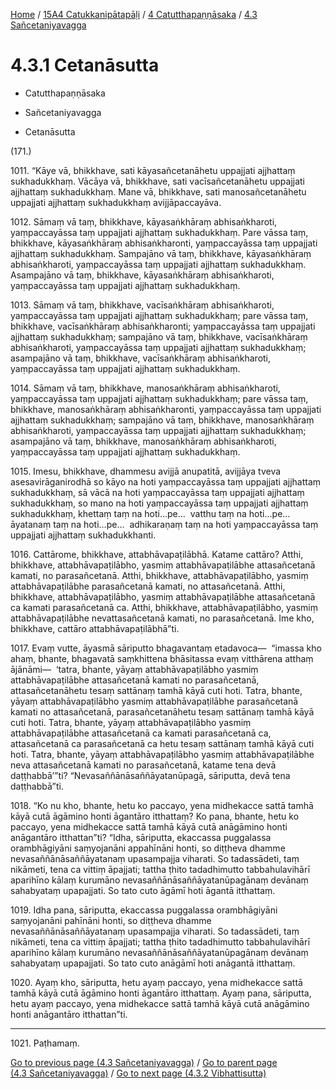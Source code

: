 
[Home](/) / [15A4 Catukkanipātapāḷi](../...md) / [4 Catutthapaṇṇāsaka](...md) / [4.3 Sañcetaniyavagga](../15A4/4/4.3.md)

# 4.3.1 Cetanāsutta

* Catutthapaṇṇāsaka

* Sañcetaniyavagga

* Cetanāsutta

(171.)

1011\. “Kāye vā, bhikkhave, sati kāyasañcetanāhetu uppajjati ajjhattaṃ sukhadukkhaṃ. Vācāya vā, bhikkhave, sati vacīsañcetanāhetu uppajjati ajjhattaṃ sukhadukkhaṃ. Mane vā, bhikkhave, sati manosañcetanāhetu uppajjati ajjhattaṃ sukhadukkhaṃ avijjāpaccayāva.

1012\. Sāmaṃ vā taṃ, bhikkhave, kāyasaṅkhāraṃ abhisaṅkharoti, yaṃpaccayāssa taṃ uppajjati ajjhattaṃ sukhadukkhaṃ. Pare vāssa taṃ, bhikkhave, kāyasaṅkhāraṃ abhisaṅkharonti, yaṃpaccayāssa taṃ uppajjati ajjhattaṃ sukhadukkhaṃ. Sampajāno vā taṃ, bhikkhave, kāyasaṅkhāraṃ abhisaṅkharoti, yaṃpaccayāssa taṃ uppajjati ajjhattaṃ sukhadukkhaṃ. Asampajāno vā taṃ, bhikkhave, kāyasaṅkhāraṃ abhisaṅkharoti, yaṃpaccayāssa taṃ uppajjati ajjhattaṃ sukhadukkhaṃ.

1013\. Sāmaṃ vā taṃ, bhikkhave, vacīsaṅkhāraṃ abhisaṅkharoti, yaṃpaccayāssa taṃ uppajjati ajjhattaṃ sukhadukkhaṃ; pare vāssa taṃ, bhikkhave, vacīsaṅkhāraṃ abhisaṅkharonti; yaṃpaccayāssa taṃ uppajjati ajjhattaṃ sukhadukkhaṃ; sampajāno vā taṃ, bhikkhave, vacīsaṅkhāraṃ abhisaṅkharoti, yaṃpaccayāssa taṃ uppajjati ajjhattaṃ sukhadukkhaṃ; asampajāno vā taṃ, bhikkhave, vacīsaṅkhāraṃ abhisaṅkharoti, yaṃpaccayāssa taṃ uppajjati ajjhattaṃ sukhadukkhaṃ.

1014\. Sāmaṃ vā taṃ, bhikkhave, manosaṅkhāraṃ abhisaṅkharoti, yaṃpaccayāssa taṃ uppajjati ajjhattaṃ sukhadukkhaṃ; pare vāssa taṃ, bhikkhave, manosaṅkhāraṃ abhisaṅkharonti, yaṃpaccayāssa taṃ uppajjati ajjhattaṃ sukhadukkhaṃ; sampajāno vā taṃ, bhikkhave, manosaṅkhāraṃ abhisaṅkharoti, yaṃpaccayāssa taṃ uppajjati ajjhattaṃ sukhadukkhaṃ; asampajāno vā taṃ, bhikkhave, manosaṅkhāraṃ abhisaṅkharoti, yaṃpaccayāssa taṃ uppajjati ajjhattaṃ sukhadukkhaṃ.

1015\. Imesu, bhikkhave, dhammesu avijjā anupatitā, avijjāya tveva asesavirāganirodhā so kāyo na hoti yaṃpaccayāssa taṃ uppajjati ajjhattaṃ sukhadukkhaṃ, sā vācā na hoti yaṃpaccayāssa taṃ uppajjati ajjhattaṃ sukhadukkhaṃ, so mano na hoti yaṃpaccayāssa taṃ uppajjati ajjhattaṃ sukhadukkhaṃ, khettaṃ taṃ na hoti…pe…  vatthu taṃ na hoti…pe…  āyatanaṃ taṃ na hoti…pe…  adhikaraṇaṃ taṃ na hoti yaṃpaccayāssa taṃ uppajjati ajjhattaṃ sukhadukkhanti.

1016\. Cattārome, bhikkhave, attabhāvapaṭilābhā. Katame cattāro? Atthi, bhikkhave, attabhāvapaṭilābho, yasmiṃ attabhāvapaṭilābhe attasañcetanā kamati, no parasañcetanā. Atthi, bhikkhave, attabhāvapaṭilābho, yasmiṃ attabhāvapaṭilābhe parasañcetanā kamati, no attasañcetanā. Atthi, bhikkhave, attabhāvapaṭilābho, yasmiṃ attabhāvapaṭilābhe attasañcetanā ca kamati parasañcetanā ca. Atthi, bhikkhave, attabhāvapaṭilābho, yasmiṃ attabhāvapaṭilābhe nevattasañcetanā kamati, no parasañcetanā. Ime kho, bhikkhave, cattāro attabhāvapaṭilābhā”ti.

1017\. Evaṃ vutte, āyasmā sāriputto bhagavantaṃ etadavoca—  “imassa kho ahaṃ, bhante, bhagavatā saṃkhittena bhāsitassa evaṃ vitthārena atthaṃ ājānāmi—  ‘tatra, bhante, yāyaṃ attabhāvapaṭilābho yasmiṃ attabhāvapaṭilābhe attasañcetanā kamati no parasañcetanā, attasañcetanāhetu tesaṃ sattānaṃ tamhā kāyā cuti hoti. Tatra, bhante, yāyaṃ attabhāvapaṭilābho yasmiṃ attabhāvapaṭilābhe parasañcetanā kamati no attasañcetanā, parasañcetanāhetu tesaṃ sattānaṃ tamhā kāyā cuti hoti. Tatra, bhante, yāyaṃ attabhāvapaṭilābho yasmiṃ attabhāvapaṭilābhe attasañcetanā ca kamati parasañcetanā ca, attasañcetanā ca parasañcetanā ca hetu tesaṃ sattānaṃ tamhā kāyā cuti hoti. Tatra, bhante, yāyaṃ attabhāvapaṭilābho yasmiṃ attabhāvapaṭilābhe neva attasañcetanā kamati no parasañcetanā, katame tena devā daṭṭhabbā’”ti? “Nevasaññānāsaññāyatanūpagā, sāriputta, devā tena daṭṭhabbā”ti.

1018\. “Ko nu kho, bhante, hetu ko paccayo, yena midhekacce sattā tamhā kāyā cutā āgāmino honti āgantāro itthattaṃ? Ko pana, bhante, hetu ko paccayo, yena midhekacce sattā tamhā kāyā cutā anāgāmino honti anāgantāro itthattan”ti? “Idha, sāriputta, ekaccassa puggalassa orambhāgiyāni saṃyojanāni appahīnāni honti, so diṭṭheva dhamme nevasaññānāsaññāyatanaṃ upasampajja viharati. So tadassādeti, taṃ nikāmeti, tena ca vittiṃ āpajjati; tattha ṭhito tadadhimutto tabbahulavihārī aparihīno kālaṃ kurumāno nevasaññānāsaññāyatanūpagānaṃ devānaṃ sahabyataṃ upapajjati. So tato cuto āgāmī hoti āgantā itthattaṃ.

1019\. Idha pana, sāriputta, ekaccassa puggalassa orambhāgiyāni saṃyojanāni pahīnāni honti, so diṭṭheva dhamme nevasaññānāsaññāyatanaṃ upasampajja viharati. So tadassādeti, taṃ nikāmeti, tena ca vittiṃ āpajjati; tattha ṭhito tadadhimutto tabbahulavihārī aparihīno kālaṃ kurumāno nevasaññānāsaññāyatanūpagānaṃ devānaṃ sahabyataṃ upapajjati. So tato cuto anāgāmī hoti anāgantā itthattaṃ.

1020\. Ayaṃ kho, sāriputta, hetu ayaṃ paccayo, yena midhekacce sattā tamhā kāyā cutā āgāmino honti āgantāro itthattaṃ. Ayaṃ pana, sāriputta, hetu ayaṃ paccayo, yena midhekacce sattā tamhā kāyā cutā anāgāmino honti anāgantāro itthattan”ti.

---

1021\. Paṭhamaṃ.



[Go to previous page (4.3 Sañcetaniyavagga)](../15A4/4/4.3.md) / [Go to parent page (4.3 Sañcetaniyavagga)](../15A4/4/4.3.md) / [Go to next page (4.3.2 Vibhattisutta)](4.3.2.md)


